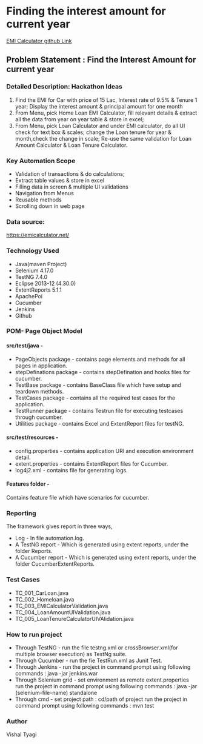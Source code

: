
# Finding the interest amount for current year 
[EMI Calculator github Link ](https://github.com/vishal-tyagi-10/EMI-Calculator.git)
## Problem Statement : Find the Interest Amount for current year

### Detailed Description: Hackathon Ideas

1. Find the EMI for Car with price of 15 Lac, Interest rate of 9.5% & Tenure 1 year; Display the interest amount & principal amount for one month
2. From Menu, pick Home Loan EMI Calculator, fill relevant details & extract all the data from  year on year table & store in excel;
3. From Menu, pick Loan Calculator and under EMI calculator, do all UI check for text box & scales; change the Loan tenure for year & month,check the change in scale; Re-use the same validation for Loan Amount Calculator & Loan Tenure Calculator.


### Key Automation Scope
* Validation of transactions & do calculations;
* Extract table values & store in excel
* Filling data in screen & multiple UI validations
* Navigation from Menus
* Reusable methods
* Scrolling down in web page
  
### Data source:
https://emicalculator.net/

### Technology Used
* Java(maven Project)
* Selenium 4.17.0
* TestNG 7.4.0
* Eclipse 2013-12 (4.30.0)
* ExtentReports 5.1.1
* ApachePoi 
* Cucumber
* Jenkins
* Github


### POM- Page Object Model
#### src/test/java -
* PageObjects package - contains page elements and methods for all pages in application.
* stepDefinations package - contains stepDefination and hooks files for cucumber.
* TestBase package - contains BaseClass file which have setup and teardown methods.
* TestCases package - contains all the required test cases for the application.
* TestRunner package - contains Testrun file for executing testcases through cucumber.
* Utilities package - contains Excel and ExtentReport files for testNG.

#### src/test/resources -
* config.properties - contains application URl and execution environment detail.
* extent.properties - contains  ExtentReport files for Cucumber.
* log4j2.xml - contains file for generating logs.

#### Features folder - 
Contains feature file which have scenarios for cucumber.


### Reporting
The framework gives report in three ways,

* Log - In file automation.log.
* A TestNG report - Which is generated using extent reports, under the folder Reports.
* A Cucumber report - Which is generated using extent reports, under the folder CucumberExtentReports.

###  Test Cases
 * TC_001_CarLoan.java
 * TC_002_Homeloan.java
 * TC_003_EMICalculatorValidation.java
 * TC_004_LoanAmountUIValidation.java
 * TC_005_LoanTenureCalculatorUIVAlidation.java
  

### How to run project
* Through TestNG - run the file testng.xml or crossBrowser.xml(for multiple browser execution) as TestNg suite.
* Through Cucumber - run the fie TestRun.xml as Junit Test.
* Through Jenkins -
  run the project in command prompt using following commands : java -jar jenkins.war
* Through Selenium grid -
  set environment as remote extent.properties
  run the project in command prompt using following commands : java -jar (selenium-file-name) standalone
* Through cmd -
  set project path : cd/path of project 
  run the project in command prompt using following commands : mvn test

### Author
Vishal Tyagi
                    
